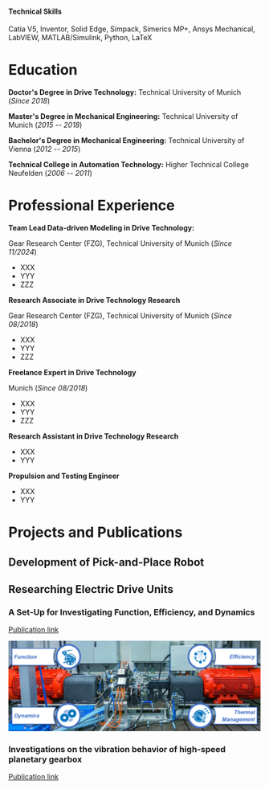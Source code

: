 #### Technical Skills
Catia V5, Inventor, Solid Edge, Simpack, Simerics MP+, Ansys Mechanical, LabVIEW, MATLAB/Simulink, Python, LaTeX

# Education
**Doctor's Degree in Drive Technology:** Technical University of Munich (_Since 2018_)

**Master's Degree in Mechanical Engineering:** Technical University of Munich (_2015 -- 2018_)

**Bachelor's Degree in Mechanical Engineering:** Technical University of Vienna (_2012 -- 2015_)

**Technical College in Automation Technology:** Higher Technical College Neufelden (_2006 -- 2011_)

# Professional Experience
**Team Lead Data-driven Modeling in Drive Technology:**

Gear Research Center (FZG), Technical University of Munich (_Since 11/2024_)

- XXX
- YYY
- ZZZ

**Research Associate in Drive Technology Research**

Gear Research Center (FZG), Technical University of Munich (_Since 08/2018_)

- XXX
- YYY
- ZZZ

**Freelance Expert in Drive Technology**

Munich (_Since 08/2018_)

- XXX
- YYY
- ZZZ

**Research Assistant in Drive Technology Research**

- XXX
- YYY

**Propulsion and Testing Engineer**

- XXX
- YYY

# Projects and Publications

## Development of Pick-and-Place Robot

## Researching Electric Drive Units
### A Set-Up for Investigating Function, Efficiency, and Dynamics
[Publication link](https://www.mdpi.com/2624-8921/6/3/67)

![XXX](/assets/Bild_LinkedIn_Post.png)

### Investigations on the vibration behavior of high-speed planetary gearbox
[Publication link](https://link.springer.com/article/10.1007/s10010-024-00727-5)
